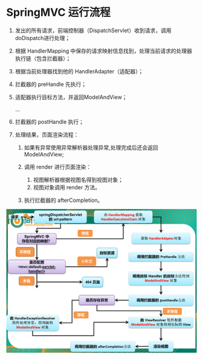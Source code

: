 # SpringMVC 运行流程

1. 发出的所有请求，前端控制器（DispatchServlet）收到请求，调用doDispatch进行处理；

2. 根据 HandlerMapping 中保存的请求映射信息找到，处理当前请求的处理器执行链（包含拦截器）；

3. 根据当前处理器找到他的 HandlerAdapter（适配器）；

4. 拦截器的 preHandle 先执行；

5. 适配器执行目标方法，并返回ModelAndView；

   ...

6. 拦截器的 postHandle 执行；

7. 处理结果，页面渲染流程：

   1. 如果有异常使用异常解析器处理异常,处理完成后还会返回 ModelAndView;
   2. 调用 render 进行页面渲染：
      1. 视图解析器根据视图名得到视图对象；
      2. 视图对象调用 render 方法。

   3. 执行拦截器的 afterCompletion。

<img src="../../assets/SpringMVC执行流程.png" alt="SpringMVC执行流程" style="zoom:55%;" />